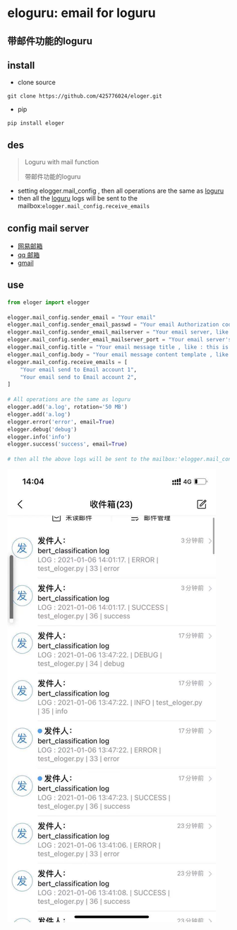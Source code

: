 # eloguru: email for loguru

## 带邮件功能的loguru

## install

- clone source

```shell
git clone https://github.com/425776024/eloger.git
```

- pip

```shell
pip install eloger
```

## des

> Loguru with mail function
>
> 带邮件功能的loguru
>

- setting elogger.mail_config , then all operations are the same as [loguru](https://github.com/Delgan/loguru)
- then all the [loguru](https://github.com/Delgan/loguru) logs will be sent to the
  mailbox:`elogger.mail_config.receive_emails`

## config mail server

- [网易邮箱](http://help.mail.163.com/faqDetail.do?code=d7a5dc8471cd0c0e8b4b8f4f8e49998b374173cfe9171305fa1ce630d7f67ac2cda80145a1742516)
- [qq 邮箱](https://service.mail.qq.com/cgi-bin/help?subtype=1&&no=1001256&&id=28)
- [gmail](https://support.google.com/mail/answer/7126229?hl=zh-Hans)

## use

```python
from eloger import elogger

elogger.mail_config.sender_email = "Your email"
elogger.mail_config.sender_email_passwd = "Your email Authorization code"
elogger.mail_config.sender_email_mailserver = "Your email server, like: smtp.163.com"
elogger.mail_config.sender_email_mailserver_port = "Your email server's port , like : 25"
elogger.mail_config.title = "Your email message title , like : this is a log message title"
elogger.mail_config.body = "Your email message content template , like : <br/>#msg<br/> (#msg Will be replaced by log message)"
elogger.mail_config.receive_emails = [
    "Your email send to Email account 1",
    "Your email send to Email account 2",
]

# All operations are the same as loguru
elogger.add('a.log', rotation='50 MB')
elogger.add('a.log')
elogger.error('error', email=True)
elogger.debug('debug')
elogger.info('info')
elogger.success('success', email=True)

# then all the above logs will be sent to the mailbox:'elogger.mail_config.receive_emails'
```

![](email.jpeg)